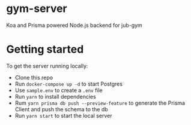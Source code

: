 # gym-server

Koa and Prisma powered Node.js backend for jub-gym

# Getting started

To get the server running locally:

- Clone this repo
- Run `docker-compose up -d` to start Postgres
- Use `sample.env` to create a `.env` file
- Run `yarn` to install dependencies
- Rum `yarn prisma db push --preview-feature` to generate the Prisma Client and push the schema to the db
- Run `yarn start` to start the local server
